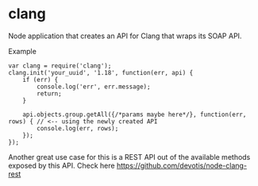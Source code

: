 clang
=====

Node application that creates an API for Clang that wraps its SOAP API.

Example

    var clang = require('clang');
    clang.init('your_uuid', '1.18', function(err, api) {
        if (err) {
            console.log('err', err.message);
            return;
        }
        
        api.objects.group.getAll({/*params maybe here*/}, function(err, rows) { // <-- using the newly created API
            console.log(err, rows);
        });
    });

Another great use case for this is a REST API out of the available methods exposed by this API. Check here https://github.com/devotis/node-clang-rest
